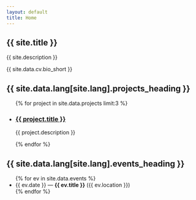 ```yaml
---
layout: default
title: Home
---
```


<section class="hero">
  <h1>{{ site.title }}</h1>
  <p>{{ site.description }}</p>
  <p>{{ site.data.cv.bio_short }}</p>
</section>

<section class="latest-projects">
  <h2>{{ site.data.lang[site.lang].projects_heading }}</h2>
  <ul class="project-list">
    {% for project in site.data.projects limit:3 %}
      <li class="project-card">
        <h3><a href="{{ project.link }}">{{ project.title }}</a></h3>
        <p>{{ project.description }}</p>
      </li>
    {% endfor %}
  </ul>
</section>

<section class="upcoming-events">
  <h2>{{ site.data.lang[site.lang].events_heading }}</h2>
  <ul>
    {% for ev in site.data.events %}
      <li>{{ ev.date }} — <strong>{{ ev.title }}</strong> ({{ ev.location }})</li>
    {% endfor %}
  </ul>
</section>
